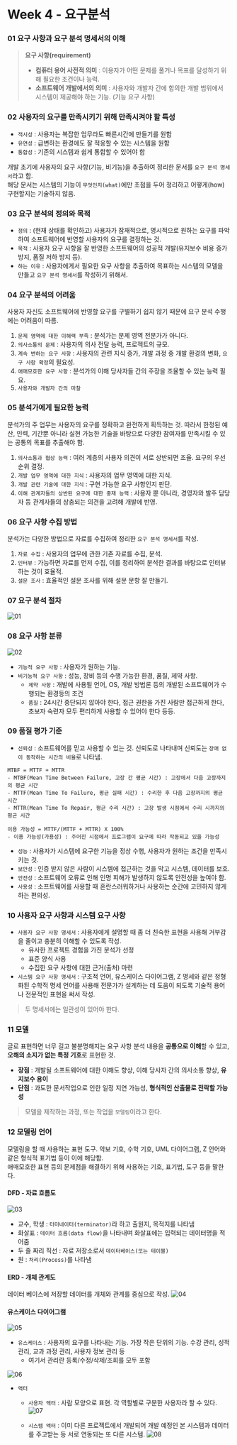 # Week 4 - 요구분석

### 01 요구 사항과 요구 분석 명세서의 이해

> **요구 사항(requirement)**
> - **컴퓨터 용어 사전적 의미** : 이용자가 어떤 문제를 풀거나 목표를 달성하기 위해 필요한 조건이나 능력.
> - **소프트웨어 개발에서의 의미** : 사용자와 개발자 간에 합의한 개발 범위에서 시스템이 제공해야 하는 기능. (기능 요구 사항)
  
### 02 사용자의 요구를 만족시키기 위해 만족시켜야 할 특성
- `적시성` : 사용자는 복잡한 업무라도 빠른시간에 만들기를 원함
- `유연성` : 급변하는 환경에도 잘 적응할 수 있는 시스템을 원함
- `통합성` : 기존의 시스템과 쉽게 통합할 수 있어야 함  
  
개발 초기에 사용자의 요구 사항(기능, 비기능)을 추출하여 정리한 문서를 `요구 분석 명세서`라고 함.  
해당 문서는 시스템의 기능이 `무엇인지(what)`에만 초점을 두어 정리하고 어떻게(how) 구현할지는 기술하지 않음.
  
### 03 요구 분석의 정의와 목적
- `정의` : (현재 상태를 확인하고) 사용자가 잠재적으로, 명시적으로 원하는 요구를 파악하여 소프트웨어에 반영할 사용자의 요구를 결정하는 것.
- `목적` : 사용자 요구 사항을 잘 반영한 소프트웨어의 성공적 개발(유지보수 비용 증가 방지, 품질 저하 방지 등).
- `하는 이유` : 사용자에게서 필요한 요구 사항을 추출하여 목표하는 시스템의 모델을 만들고 	`요구 분석 명세서`를 작성하기 위해서.
  
### 04 요구 분석의 어려움
사용자 자신도 소프트웨어에 반영할 요구를 구별하기 쉽지 않기 때문에 요구 분석 수행에는 어려움이 따름.
1. `문제 영역에 대한 이해력 부족` : 분석가는 문제 영역 전문가가 아니다.
2. `의사소통의 문제` : 사용자의 의사 전달 능력, 프로젝트의 규모.
3. `계속 변하는 요구 사항` : 사용자의 관련 지식 증가, 개발 과정 중 개발 환경의 변화, `요구 사항 확정`의 필요성.
4. `애매모호한 요구 사항` : 분석가의 이해 당사자들 간의 주장을 조율할 수 있는 능력 필요.
5. `사용자와 개발자 간의 마찰`

### 05 분석가에게 필요한 능력
분석가의 주 업무는 사용자의 요구를 정확하고 완전하게 획득하는 것. 따라서 한정된 예산, 인력, 기간뿐 아니라 실현 가능한 기술을 바탕으로 다양한 참여자를 만족시킬 수 있는 공통의 목표를 추출해야 함.
1. `의사소통과 협상 능력` : 여러 계층의 사용자 의견이 서로 상반되면 조율. 요구의 우선순위 결정.
2. `개발 업무 영역에 대한 지식` : 사용자의 업무 영역에 대한 지식. 
3. `개발 관련 기술에 대한 지식` : 구현 가능한 요구 사항인지 판단.
4. `이해 관계자들의 상반된 요구에 대한 중재 능력` : 사용자 뿐 아니라, 경영자와 발주 담당자 등 관계자들의 상충되는 의견을 고려해 개발에 반영.
  
### 06 요구 사항 수집 방법
분석가는 다양한 방법으로 자료를 수집하여 정리한 `요구 분석 명세서`를 작성.
1. `자료 수집` : 사용자의 업무에 관한 기존 자료를 수집, 분석.
2. `인터뷰` : 가능하면 자료를 먼저 수집, 이를 정리하여 분석한 결과를 바탕으로 인터뷰하는 것이 효율적.
3. `설문 조사` : 효율적인 설문 조사를 위해 설문 문항 잘 만들기.
  
### 07 요구 분석 절차
![01](https://github.com/ohbokdong/SoftwareEngineeringStudy/blob/master/summary/img/week4/week4-01.png)
  
### 08 요구 사항 분류
![02](https://github.com/ohbokdong/SoftwareEngineeringStudy/blob/master/summary/img/week4/week4-02.png)
- `기능적 요구 사항` : 사용자가 원하는 기능.
- `비기능적 요구 사항` : 성능, 장비 등의 수행 가능한 환경, 품질, 제약 사항.
    - `제약 사항` : 개발에 사용될 언어, OS, 개발 방법론 등의 개발된 소프트웨어가 수행되는 환경등의 조건
    - `품질` : 24시간 중단되지 않아야 한다, 접근 권한을 가진 사람만 접근하게 한다, 초보자 숙련자 모두 편리하게 사용할 수 있어야 한다 등등.
  
### 09 품질 평가 기준
- `신뢰성` : 소프트웨어를 믿고 사용할 수 있는 것. 신뢰도로 나타내며 신뢰도는 `장애 없이 동작하는 시간의 비율`로 나타냄.
```
MTBF = MTTF + MTTR
- MTBF(Mean Time Between Failure, 고장 간 평균 시간) : 고장에서 다음 고장까지의 평균 시간
- MTTF(Mean Time To Failure, 평균 실패 시간) : 수리한 후 다음 고장까지의 평균 시간
- MTTR(Mean Time To Repair, 평균 수리 시간) : 고장 발생 시점에서 수리 시까지의 평균 시간

이용 가능성 = MTTF/(MTTF + MTTR) X 100%
- 이용 가능성(가용성) : 주어진 시점에서 프로그램이 요구에 따라 작동되고 있을 가능성
```
- `성능` : 사용자가 시스템에 요구한 기능을 정상 수행, 사용자가 원하는 조건을 만족시키는 것.
- `보안성` : 인증 받지 않은 사람이 시스템에 접근하는 것을 막고 시스템, 데이터를 보호.
- `안전성` : 소프트웨어 오류로 인해 인명 피해가 발생하지 않도록 안전성을 높여야 함.
- `사용성` : 소프트웨어를 사용할 때 혼란스러워하거나 사용하는 순간에 고민하지 않게하는 편의성.
  
### 10 사용자 요구 사항과 시스템 요구 사항
- `사용자 요구 사항 명세서` : 사용자에게 설명할 때 좀 더 친숙한 표현을 사용해 거부감을 줄이고 충분히 이해할 수 있도록 작성.
    - 유사한 프로젝트 경험을 가진 분석가 선정
    - 표준 양식 사용
    - 수집한 요구 사항에 대한 근거(출처) 마련
- `시스템 요구 사항 명세서` : 구조적 언어, 유스케이스 다이어그램, Z 명세와 같은 정형화된 수학적 명세 언어를 사용해 전문가가 설계하는 데 도움이 되도록 기술적 용어나 전문적인 표현을 써서 작성.
> 두 명세서에는 일관성이 있어야 한다.
  
### 11 모델
글로 표현하면 너무 길고 불분명해지는 요구 사항 분석 내용을 **공통으로 이해**할 수 있고, **오해의 소지가 없는 특정 기호**로 표현한 것.
- **장점** : 개발될 소프트웨어에 대한 이해도 향상, 이해 당사자 간의 의사소통 향상, **유지보수 용이**
- **단점** : 과도한 문서작업으로 인한 일정 지연 가능성, **형식적인 산출물로 전락할 가능성**
> 모델을 제작하는 과정, 또는 작업을 `모델링`이라고 한다.
  
### 12 모델링 언어
모델링을 할 때 사용하는 표현 도구. 악보 기호, 수학 기호, UML 다이어그램, Z 언어와 같은 형식적 표기법 등이 이에 해당함.  
애매모호한 표현 등의 문제점을 해결하기 위해 사용하는 기호, 표기법, 도구 등을 말한다.
  
#### DFD - 자료 흐름도
![03](https://github.com/ohbokdong/SoftwareEngineeringStudy/blob/master/summary/img/week4/week4-03.png)
- 교수, 학생 : `터미네이터(terminator)`라 하고 출원지, 목적지를 나타냄
- 화살표 : `데이터 흐름(data flow)`을 나타내며 화살표에는 입력되는 데이터명을 적어줌
- 두 줄 짜리 직선 : 자료 저장소로서 `데이터베이스(또는 테이블)`
- 원 : `처리(Process)`를 나타냄

#### ERD - 개체 관계도
데이터 베이스에 저장할 데이터를 개체와 관계를 중심으로 작성.
![04](https://github.com/ohbokdong/SoftwareEngineeringStudy/blob/master/summary/img/week4/week4-04.png)
   
#### 유스케이스 다이어그램
![05](https://github.com/ohbokdong/SoftwareEngineeringStudy/blob/master/summary/img/week4/week4-05.png)
- `유스케이스` : 사용자의 요구를 나타내는 기능. 가장 작은 단위의 기능. 수강 관리, 성적 관리, 교과 과정 관리, 사용자 정보 관리 등
    - 여기서 관리란 등록/수정/삭제/조회를 모두 포함  

![06](https://github.com/ohbokdong/SoftwareEngineeringStudy/blob/master/summary/img/week4/week4-06.png)
- `액터`
    - `사용자 액터` : 사람 모양으로 표현. 각 역할별로 구분한 사용자라 할 수 있다.
![07](https://github.com/ohbokdong/SoftwareEngineeringStudy/blob/master/summary/img/week4/week4-07.png)  
  
    - `시스템 액터` : 이미 다른 프로젝트에서 개발되어 개발 예정인 본 시스템과 데이터를 주고받는 등 서로 연동되는 또 다른 시스템.
![08](https://github.com/ohbokdong/SoftwareEngineeringStudy/blob/master/summary/img/week4/week4-08.png)

